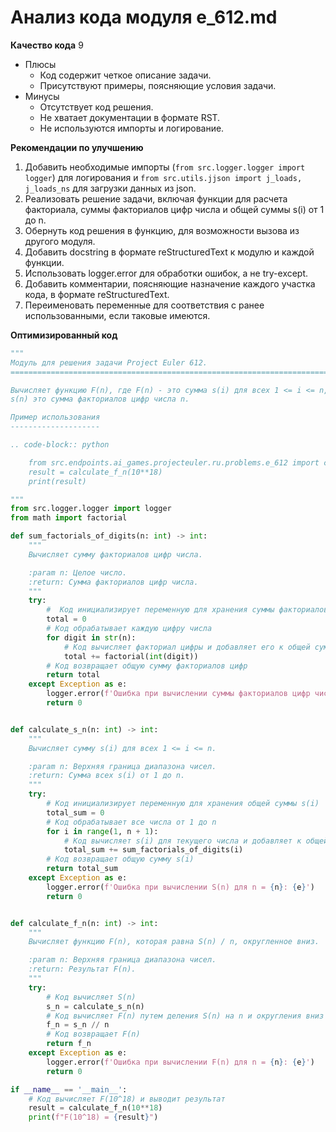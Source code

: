 # Анализ кода модуля e_612.md

**Качество кода**
9
- Плюсы
    - Код содержит четкое описание задачи.
    - Присутствуют примеры, поясняющие условия задачи.
- Минусы
    - Отсутствует код решения.
    - Не хватает документации в формате RST.
    - Не используются импорты и логирование.

**Рекомендации по улучшению**
1. Добавить необходимые импорты (`from src.logger.logger import logger`) для логирования и `from src.utils.jjson import j_loads, j_loads_ns` для загрузки данных из json.
2. Реализовать решение задачи, включая функции для расчета факториала, суммы факториалов цифр числа и общей суммы s(i) от 1 до n.
3. Обернуть код решения в функцию, для возможности вызова из другого модуля.
4. Добавить docstring в формате reStructuredText к модулю и каждой функции.
5.  Использовать logger.error для обработки ошибок, а не try-except.
6.  Добавить комментарии, поясняющие назначение каждого участка кода, в формате reStructuredText.
7.  Переименовать переменные для соответствия с ранее использованными, если таковые имеются.

**Оптимизированный код**
```python
"""
Модуль для решения задачи Project Euler 612.
=========================================================================================

Вычисляет функцию F(n), где F(n) - это сумма s(i) для всех 1 <= i <= n, деленная на n с округлением вниз.
s(n) это сумма факториалов цифр числа n.

Пример использования
--------------------

.. code-block:: python

    from src.endpoints.ai_games.projecteuler.ru.problems.e_612 import calculate_f_n
    result = calculate_f_n(10**18)
    print(result)

"""
from src.logger.logger import logger
from math import factorial

def sum_factorials_of_digits(n: int) -> int:
    """
    Вычисляет сумму факториалов цифр числа.

    :param n: Целое число.
    :return: Сумма факториалов цифр числа.
    """
    try:
        #  Код инициализирует переменную для хранения суммы факториалов цифр числа
        total = 0
        # Код обрабатывает каждую цифру числа
        for digit in str(n):
            # Код вычисляет факториал цифры и добавляет его к общей сумме
            total += factorial(int(digit))
        # Код возвращает общую сумму факториалов цифр
        return total
    except Exception as e:
        logger.error(f'Ошибка при вычислении суммы факториалов цифр числа {n}: {e}')
        return 0


def calculate_s_n(n: int) -> int:
    """
    Вычисляет сумму s(i) для всех 1 <= i <= n.

    :param n: Верхняя граница диапазона чисел.
    :return: Сумма всех s(i) от 1 до n.
    """
    try:
        # Код инициализирует переменную для хранения общей суммы s(i)
        total_sum = 0
        # Код обрабатывает все числа от 1 до n
        for i in range(1, n + 1):
            # Код вычисляет s(i) для текущего числа и добавляет к общей сумме
            total_sum += sum_factorials_of_digits(i)
        # Код возвращает общую сумму s(i)
        return total_sum
    except Exception as e:
        logger.error(f'Ошибка при вычислении S(n) для n = {n}: {e}')
        return 0


def calculate_f_n(n: int) -> int:
    """
    Вычисляет функцию F(n), которая равна S(n) / n, округленное вниз.

    :param n: Верхняя граница диапазона чисел.
    :return: Результат F(n).
    """
    try:
        # Код вычисляет S(n)
        s_n = calculate_s_n(n)
        # Код вычисляет F(n) путем деления S(n) на n и округления вниз
        f_n = s_n // n
        # Код возвращает F(n)
        return f_n
    except Exception as e:
        logger.error(f'Ошибка при вычислении F(n) для n = {n}: {e}')
        return 0

if __name__ == '__main__':
    # Код вычисляет F(10^18) и выводит результат
    result = calculate_f_n(10**18)
    print(f"F(10^18) = {result}")
```